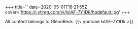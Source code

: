 +++
title=''
date=2020-05-01T18:21:55Z
cover='https://i.ytimg.com/vi/IxIAF-7Y1Dk/hqdefault.jpg'
+++

All content belongs to GlennBeck.
{{< youtube IxIAF-7Y1Dk >}}
